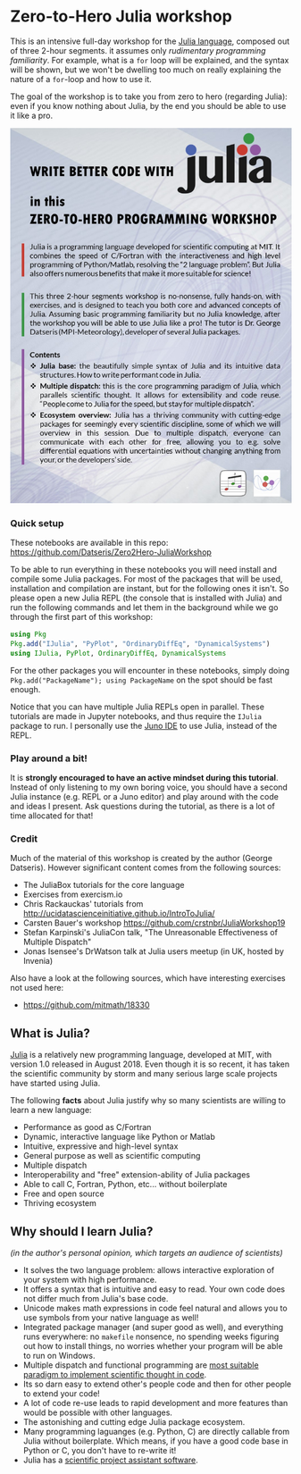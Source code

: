 # Zero-to-Hero Julia workshop

This is an intensive full-day workshop for the [Julia language](#what-is-Julia?), composed out of three 2-hour segments. it assumes only *rudimentary programming familiarity*. For example, what is a `for` loop will be explained, and the syntax will be shown, but we won't be dwelling too much on really explaining the nature of a `for`-loop and how to use it.

The goal of the workshop is to take you from zero to hero (regarding Julia): even if you know nothing about Julia, by the end you should be able to use it like a pro.

![workshop's add poster](add.jpg)

### Quick setup
These notebooks are available in this repo: https://github.com/Datseris/Zero2Hero-JuliaWorkshop

To be able to run everything in these notebooks you will need install and compile some Julia packages. For most of the packages that will be used, installation and compilation are instant, but for the following ones it isn't. So please open a new Julia REPL (the console that is installed with Julia) and run the following commands and let them in the background while we go through the first part of this workshop:
```julia
using Pkg
Pkg.add("IJulia", "PyPlot", "OrdinaryDiffEq", "DynamicalSystems")
using IJulia, PyPlot, OrdinaryDiffEq, DynamicalSystems
```
For the other packages you will encounter in these notebooks, simply doing `Pkg.add("PackageName"); using PackageName` on the spot should be fast enough.

Notice that you can have multiple Julia REPLs open in parallel. These tutorials are made in Jupyter notebooks, and thus require the `IJulia` package to run. I personally use the [Juno IDE](https://junolab.org/) to use Julia, instead of the REPL.

### Play around a bit!
It is **strongly encouraged to have an active mindset during this tutorial**. Instead of only listening to my own boring voice, you should have a second Julia instance (e.g. REPL or a Juno editor) and play around with the code and ideas I present. Ask questions during the tutorial, as there is a lot of time allocated for that!

### Credit
Much of the material of this workshop is created by the author (George Datseris). However significant content comes from the following sources:

* The JuliaBox tutorials for the core language
* Exercises from exercism.io
* Chris Rackauckas' tutorials from http://ucidatascienceinitiative.github.io/IntroToJulia/
* Carsten Bauer's workshop https://github.com/crstnbr/JuliaWorkshop19
* Stefan Karpinski's JuliaCon talk, "The Unreasonable Effectiveness of Multiple Dispatch"
* Jonas Isensee's DrWatson talk at Julia users meetup (in UK, hosted by Invenia)

Also have a look at the following sources, which have interesting exercises not used here:
* https://github.com/mitmath/18330


## What is Julia?

[Julia](https://julialang.org/) is a relatively new programming language, developed at MIT, with version 1.0 released in August 2018. Even though it is so recent, it has taken the scientific community by storm and many serious large scale projects have started using Julia.

The following **facts** about Julia justify why so many scientists are willing to learn a new language:

- Performance as good as C/Fortran
- Dynamic, interactive language like Python or Matlab
- Intuitive, expressive and high-level syntax
- General purpose as well as scientific computing
- Multiple dispatch
- Interoperability and "free" extension-ability of Julia packages
- Able to call C, Fortran, Python, etc... without boilerplate
- Free and open source
- Thriving ecosystem

## Why should I learn Julia?

*(in the author's personal opinion, which targets an audience of scientists)*

- It solves the two language problem: allows interactive exploration of your system with high performance.
- It offers a syntax that is intuitive and easy to read. Your own code does not differ much from Julia's base code.
- Unicode makes math expressions in code feel natural and allows you to use symbols from your native language as well!
- Integrated package manager (and super good as well), and everything runs everywhere: no `makefile` nonsence, no spending weeks figuring out how to install things, no worries whether your program will be able to run on Windows.
- Multiple dispatch and functional programming are [most suitable paradigm to implement scientific thought in code](https://www.youtube.com/watch?v=7y-ahkUsIrY).
- Its so darn easy to extend other's people code and then for other people to extend your code!
- A lot of code re-use leads to rapid development and more features than would be possible with other languages.
- The astonishing and cutting edge Julia package ecosystem.
- Many programming laguanges (e.g. Python, C) are directly callable from Julia without boilerplate. Which means, if you have a good code base in Python or C, you don't have to re-write it!
- Julia has a [scientific project assistant software](https://github.com/JuliaDynamics/DrWatson.jl).

